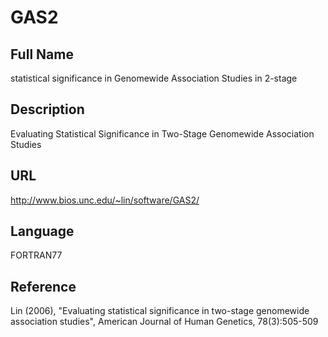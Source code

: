 # GAS2

## Full Name
statistical significance in Genomewide Association Studies in 2-stage

## Description
Evaluating Statistical Significance in Two-Stage Genomewide Association Studies

## URL
http://www.bios.unc.edu/~lin/software/GAS2/

## Language
FORTRAN77

## Reference
Lin (2006), "Evaluating statistical significance in two-stage genomewide association studies", American Journal of Human Genetics, 78(3):505-509